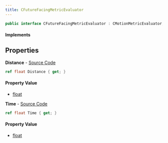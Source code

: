 ```yaml
---
title: CFutureFacingMetricEvaluator
---
```


```csharp
public interface CFutureFacingMetricEvaluator : CMotionMetricEvaluator, ISchemaClass<CMotionMetricEvaluator>, ISchemaClass<CFutureFacingMetricEvaluator>, ISchemaField, ISchemaClass, INativeHandle
```

#### Implements

## Properties

**Distance** - [Source Code](https://github.com/swiftly-solution/swiftlys2/blob/main/managed/src/SwiftlyS2.Generated/Schemas/Interfaces/CFutureFacingMetricEvaluator.cs#L16)

```csharp
ref float Distance { get; }
```

#### Property Value

- [float](https://learn.microsoft.com/dotnet/api/system.single)

**Time** - [Source Code](https://github.com/swiftly-solution/swiftlys2/blob/main/managed/src/SwiftlyS2.Generated/Schemas/Interfaces/CFutureFacingMetricEvaluator.cs#L18)

```csharp
ref float Time { get; }
```

#### Property Value

- [float](https://learn.microsoft.com/dotnet/api/system.single)

